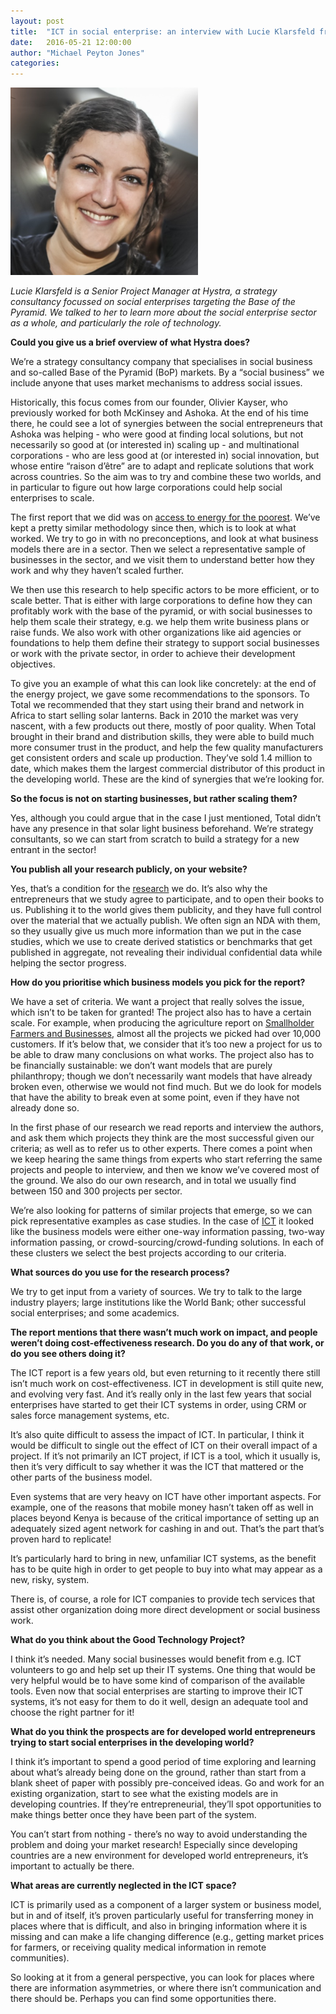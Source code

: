 ```yaml
---
layout: post
title:  "ICT in social enterprise: an interview with Lucie Klarsfeld from Hystra"
date:   2016-05-21 12:00:00
author: "Michael Peyton Jones"
categories:
---
```


![Lucie Klarsfeld](/assets/images/lucie_klarsfeld.png)

*Lucie Klarsfeld is a Senior Project Manager at Hystra, a strategy consultancy
focussed on social enterprises targeting the Base of the Pyramid. We talked to her
to learn more about the social enterprise sector as a whole, and particularly the
role of technology.*

**Could you give us a brief overview of what Hystra does?**

We’re a strategy consultancy company that specialises in social business and
so-called Base of the Pyramid (BoP) markets. By a “social business” we include
anyone that uses market mechanisms to address social issues.

Historically, this focus comes from our founder, Olivier Kayser, who previously
worked for both McKinsey and Ashoka. At the end of his time there, he could see
a lot of synergies between the social entrepreneurs that Ashoka was helping -
who were good at finding local solutions, but not necessarily so good at (or
interested in) scaling up - and multinational corporations - who are less good
at (or interested in) social innovation, but whose entire “raison d’être” are
to adapt and replicate solutions that work across countries. So the aim was to
try and combine these two worlds, and in particular to figure out how large
corporations could help social enterprises to scale.

The first report that we did was on
[access to energy for the poorest](http://hystra.com/energy). We’ve
kept a pretty similar methodology since then, which is to look at what worked.
We try to go in with no preconceptions, and look at what business models there
are in a sector. Then we select a representative sample of businesses in the
sector, and we visit them to understand better how they work and why they
haven’t scaled further.

We then use this research to help specific actors to be more efficient, or to
scale better. That is either with large corporations to define how they can
profitably work with the base of the pyramid, or with social businesses to help
them scale their strategy, e.g. we help them write business plans or raise
funds. We also work with other organizations like aid agencies or foundations
to help them define their strategy to support social businesses or work with
the private sector, in order to achieve their development objectives.

To give you an example of what this can look like concretely: at the end of the
energy project, we gave some recommendations to the sponsors. To Total we
recommended that they start using their brand and network in Africa to start
selling solar lanterns. Back in 2010 the market was very nascent, with a few
products out there, mostly of poor quality. When Total brought in their brand
and distribution skills, they were able to build much more consumer trust in
the product, and help the few quality manufacturers get consistent orders and
scale up production. They’ve sold 1.4 million to date, which makes them the
largest commercial distributor of this product in the developing world. These
are the kind of synergies that we’re looking for.

**So the focus is not on starting businesses, but rather scaling them?**

Yes, although you could argue that in the case I just mentioned, Total didn’t
have any presence in that solar light business beforehand. We’re strategy
consultants, so we can start from scratch to build a strategy for a new entrant
in the sector!

**You publish all your research publicly, on your website?**

Yes, that’s a condition for the
[research](http://hystra.com/open-source-reports/) we do. It’s also why the entrepreneurs
that we study agree to participate, and to open their books to us. Publishing
it to the world gives them publicity, and they have full control over the
material that we actually publish. We often sign an NDA with them, so they
usually give us much more information than we put in the case studies, which we
use to create derived statistics or benchmarks that get published in aggregate,
not revealing their individual confidential data while helping the sector
progress.

**How do you prioritise which business models you pick for the report?**

We have a set of criteria. We want a project that really solves the issue,
which isn’t to be taken for granted! The project also has to have a certain
scale. For example, when producing the agriculture report on [Smallholder
Farmers and Businesses](http://hystra.com/smallholder),
almost all the projects we picked had over 10,000
customers. If it’s below that, we consider that it’s too new a project for us
to be able to draw many conclusions on what works. The project also has to be
financially sustainable: we don’t want models that are purely philanthropy;
though we don’t necessarily want models that have already broken even,
otherwise we would not find much. But we do look for models that have the
ability to break even at some point, even if they have not already done so.

In the first phase of our research we read reports and interview the authors,
and ask them which projects they think are the most successful given our
criteria; as well as to refer us to other experts. There comes a point when we
keep hearing the same things from experts who start referring the same projects
and people to interview, and then we know we’ve covered most of the ground. We
also do our own research, and in total we usually find between 150 and 300
projects per sector.

We’re also looking for patterns of similar projects that emerge, so we can pick
representative examples as case studies. In the case of
[ICT](http://hystra.com/leveraging-ict) it looked like the
business models were either one-way information passing, two-way information
passing, or crowd-sourcing/crowd-funding solutions. In each of these clusters
we select the best projects according to our criteria.

**What sources do you use for the research process?**

We try to get input from a variety of sources. We try to talk to the large
industry players; large institutions like the World Bank; other successful
social enterprises; and some academics.

**The report mentions that there wasn’t much work on impact, and people weren’t
doing cost-effectiveness research. Do you do any of that work, or do you see
others doing it?**

The ICT report is a few years old, but even returning to it recently there
still isn’t much work on cost-effectiveness. ICT in development is still quite
new, and evolving very fast. And it’s really only in the last few years that
social enterprises have started to get their ICT systems in order, using CRM or
sales force management systems, etc.

It’s also quite difficult to assess the impact of ICT. In particular, I think
it would be difficult to single out the effect of ICT on their overall impact
of a project. If it’s not primarily an ICT project, if ICT is a tool, which it
usually is, then it’s very difficult to say whether it was the ICT that
mattered or the other parts of the business model.

Even systems that are very heavy on ICT have other important aspects. For
example, one of the reasons that mobile money hasn’t taken off as well in
places beyond Kenya is because of the critical importance of setting up an
adequately sized agent network for cashing in and out. That’s the part that’s
proven hard to replicate!

It’s particularly hard to bring in new, unfamiliar ICT systems, as the benefit
has to be quite high in order to get people to buy into what may appear as a
new, risky, system.

There is, of course, a role for ICT companies to provide tech services that
assist other organization doing more direct development or social business
work.

**What do you think about the Good Technology Project?**

I think it’s needed. Many social businesses would benefit from e.g. ICT
volunteers to go and help set up their IT systems. One thing that would be very
helpful would be to have some kind of comparison of the available tools. Even
now that social enterprises are starting to improve their ICT systems, it’s not
easy for them to do it well, design an adequate tool and choose the right
partner for it!

**What do you think the prospects are for developed world entrepreneurs trying to
start social enterprises in the developing world?**

I think it’s important to spend a good period of time exploring and learning
about what’s already being done on the ground, rather than start from a blank
sheet of paper with possibly pre-conceived ideas. Go and work for an existing
organization, start to see what the existing models are in developing
countries. If they’re entrepreneurial, they’ll spot opportunities to make
things better once they have been part of the system.

You can’t start from nothing - there’s no way to avoid understanding the
problem and doing your market research! Especially since developing countries
are a new environment for developed world entrepreneurs, it’s important to
actually be there.

**What areas are currently neglected in the ICT space?**

ICT is primarily used as a component of a larger system or business model, but
in and of itself, it’s proven particularly useful for transferring money in
places where that is difficult, and also in bringing information where it is
missing and can make a life changing difference (e.g., getting market prices
for farmers, or receiving quality medical information in remote communities).

So looking at it from a general perspective, you can look for places where
there are information asymmetries, or where there isn’t communication and there
should be. Perhaps you can find some opportunities there.
